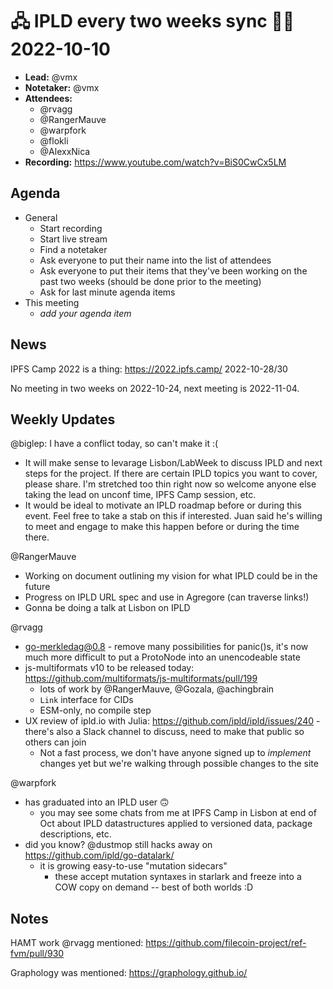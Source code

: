 # 🖧 IPLD every two weeks sync 🙌🏽 2022-10-10

- **Lead:** @vmx
- **Notetaker:** @vmx
- **Attendees:**
  - @rvagg
  - @RangerMauve
  - @warpfork
  - @flokli
  - @AlexxNica
- **Recording:** https://www.youtube.com/watch?v=BiS0CwCx5LM

## Agenda

- General
  - Start recording
  - Start live stream
  - Find a notetaker
  - Ask everyone to put their name into the list of attendees
  - Ask everyone to put their items that they've been working on the past two weeks (should be done prior to the meeting)
  - Ask for last minute agenda items
- This meeting
  - _add your agenda item_


## News

IPFS Camp 2022 is a thing: https://2022.ipfs.camp/ 2022-10-28/30

No meeting in two weeks on 2022-10-24, next meeting is 2022-11-04.


## Weekly Updates

@biglep: I have a conflict today, so can't make it :( 
 - It will make sense to levarage Lisbon/LabWeek to discuss IPLD and next steps for the project.  If there are certain IPLD topics you want to cover, please share.  I'm stretched too thin right now so welcome anyone else taking the lead on unconf time, IPFS Camp session, etc.  
 - It would be ideal to motivate an IPLD roadmap before or during this event.  Feel free to take a stab on this if interested.  Juan said he's willing to meet and engage to make this happen before or during the time there. 


@RangerMauve
- Working on document outlining my vision for what IPLD could be in the future
- Progress on IPLD URL spec and use in Agregore (can traverse links!)
- Gonna be doing a talk at Lisbon on IPLD

@rvagg 
 - go-merkledag@0.8 - remove many possibilities for panic()s, it's now much more difficult to put a ProtoNode into an unencodeable state
 - js-multiformats v10 to be released today: https://github.com/multiformats/js-multiformats/pull/199
     - lots of work by @RangerMauve, @Gozala, @achingbrain
     - `Link` interface for CIDs
     - ESM-only, no compile step
 - UX review of ipld.io with Julia: https://github.com/ipld/ipld/issues/240 - there's also a Slack channel to discuss, need to make that public so others can join
     - Not a fast process, we don't have anyone signed up to _implement_ changes yet but we're walking through possible changes to the site

@warpfork
 - has graduated into an IPLD user :upside_down_face: 
   - you may see some chats from me at IPFS Camp in Lisbon at end of Oct about IPLD datastructures applied to versioned data, package descriptions, etc.
 - did you know?  @dustmop still hacks away on https://github.com/ipld/go-datalark/
   - it is growing easy-to-use "mutation sidecars"
     - these accept mutation syntaxes in starlark and freeze into a COW copy on demand -- best of both worlds :D

## Notes

<!-- After each call, the notetaker submits a PR to https://github.com/ipld/team-mgmt to store the notes on the meeting-notes folder -->

HAMT work @rvagg mentioned: https://github.com/filecoin-project/ref-fvm/pull/930

Graphology was mentioned: https://graphology.github.io/
